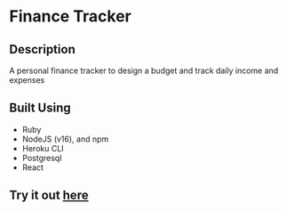 # Finance Tracker

## Description

A personal finance tracker to design a budget and track daily income and expenses

## Built Using

- Ruby
- NodeJS (v16), and npm
- Heroku CLI
- Postgresql
- React

## Try it out [here](https://asher-scott-finance-tracker.herokuapp.com/)
